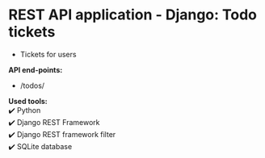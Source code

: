 # REST API application - Django: Todo tickets

- Tickets for users


__API end-points:__
- /todos/


__Used tools:__    
:heavy_check_mark: Python     
:heavy_check_mark: Django REST Framework      
:heavy_check_mark: Django REST framework filter     
:heavy_check_mark: SQLite database    

